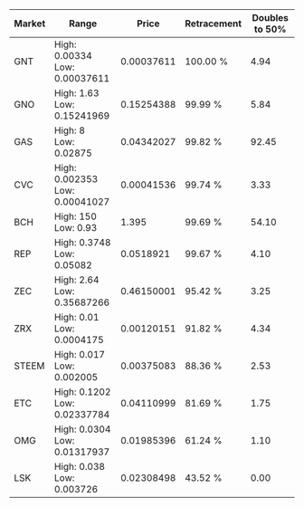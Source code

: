 | Market | Range | Price| Retracement | Doubles to 50% |
| --- | --- | --- | --- | --- |
| GNT | High: 0.00334<br />Low: 0.00037611 | 0.00037611 | 100.00 % | 4.94 |
| GNO | High: 1.63<br />Low: 0.15241969 | 0.15254388 | 99.99 % | 5.84 |
| GAS | High: 8<br />Low: 0.02875 | 0.04342027 | 99.82 % | 92.45 |
| CVC | High: 0.002353<br />Low: 0.00041027 | 0.00041536 | 99.74 % | 3.33 |
| BCH | High: 150<br />Low: 0.93 | 1.395 | 99.69 % | 54.10 |
| REP | High: 0.3748<br />Low: 0.05082 | 0.0518921 | 99.67 % | 4.10 |
| ZEC | High: 2.64<br />Low: 0.35687266 | 0.46150001 | 95.42 % | 3.25 |
| ZRX | High: 0.01<br />Low: 0.0004175 | 0.00120151 | 91.82 % | 4.34 |
| STEEM | High: 0.017<br />Low: 0.002005 | 0.00375083 | 88.36 % | 2.53 |
| ETC | High: 0.1202<br />Low: 0.02337784 | 0.04110999 | 81.69 % | 1.75 |
| OMG | High: 0.0304<br />Low: 0.01317937 | 0.01985396 | 61.24 % | 1.10 |
| LSK | High: 0.038<br />Low: 0.003726 | 0.02308498 | 43.52 % | 0.00 |
